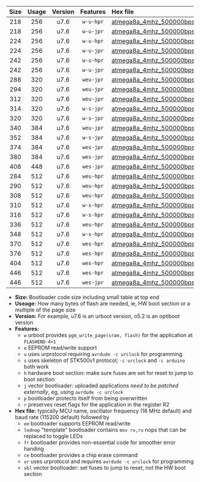 |Size|Usage|Version|Features|Hex file|
|:-:|:-:|:-:|:-:|:--|
|218|256|u7.6|`w-u-hpr`|[atmega8a_4mhz_500000bps_ur.hex](https://raw.githubusercontent.com/stefanrueger/urboot/main//atmega8a_4mhz_500000bps_ur.hex)|
|218|256|u7.6|`w-u-jpr`|[atmega8a_4mhz_500000bps_ur_vbl.hex](https://raw.githubusercontent.com/stefanrueger/urboot/main//atmega8a_4mhz_500000bps_ur_vbl.hex)|
|224|256|u7.6|`w-u-hpr`|[atmega8a_4mhz_500000bps_lednop_ur.hex](https://raw.githubusercontent.com/stefanrueger/urboot/main//atmega8a_4mhz_500000bps_lednop_ur.hex)|
|224|256|u7.6|`w-u-jpr`|[atmega8a_4mhz_500000bps_lednop_ur_vbl.hex](https://raw.githubusercontent.com/stefanrueger/urboot/main//atmega8a_4mhz_500000bps_lednop_ur_vbl.hex)|
|242|256|u7.6|`w-u-hpr`|[atmega8a_4mhz_500000bps_lednop_fr_ur.hex](https://raw.githubusercontent.com/stefanrueger/urboot/main//atmega8a_4mhz_500000bps_lednop_fr_ur.hex)|
|242|256|u7.6|`w-u-jpr`|[atmega8a_4mhz_500000bps_lednop_fr_ur_vbl.hex](https://raw.githubusercontent.com/stefanrueger/urboot/main//atmega8a_4mhz_500000bps_lednop_fr_ur_vbl.hex)|
|288|320|u7.6|`weu-jpr`|[atmega8a_4mhz_500000bps_ee_ur_vbl.hex](https://raw.githubusercontent.com/stefanrueger/urboot/main//atmega8a_4mhz_500000bps_ee_ur_vbl.hex)|
|294|320|u7.6|`weu-jpr`|[atmega8a_4mhz_500000bps_ee_lednop_ur_vbl.hex](https://raw.githubusercontent.com/stefanrueger/urboot/main//atmega8a_4mhz_500000bps_ee_lednop_ur_vbl.hex)|
|312|320|u7.6|`weu-jpr`|[atmega8a_4mhz_500000bps_ee_lednop_fr_ur_vbl.hex](https://raw.githubusercontent.com/stefanrueger/urboot/main//atmega8a_4mhz_500000bps_ee_lednop_fr_ur_vbl.hex)|
|314|320|u7.6|`w-s-jpr`|[atmega8a_4mhz_500000bps_vbl.hex](https://raw.githubusercontent.com/stefanrueger/urboot/main//atmega8a_4mhz_500000bps_vbl.hex)|
|320|320|u7.6|`w-s-jpr`|[atmega8a_4mhz_500000bps_lednop_vbl.hex](https://raw.githubusercontent.com/stefanrueger/urboot/main//atmega8a_4mhz_500000bps_lednop_vbl.hex)|
|340|384|u7.6|`weu-jpr`|[atmega8a_4mhz_500000bps_ee_lednop_fr_ce_ur_vbl.hex](https://raw.githubusercontent.com/stefanrueger/urboot/main//atmega8a_4mhz_500000bps_ee_lednop_fr_ce_ur_vbl.hex)|
|352|384|u7.6|`w-s-jpr`|[atmega8a_4mhz_500000bps_lednop_fr_vbl.hex](https://raw.githubusercontent.com/stefanrueger/urboot/main//atmega8a_4mhz_500000bps_lednop_fr_vbl.hex)|
|374|384|u7.6|`wes-jpr`|[atmega8a_4mhz_500000bps_ee_vbl.hex](https://raw.githubusercontent.com/stefanrueger/urboot/main//atmega8a_4mhz_500000bps_ee_vbl.hex)|
|380|384|u7.6|`wes-jpr`|[atmega8a_4mhz_500000bps_ee_lednop_vbl.hex](https://raw.githubusercontent.com/stefanrueger/urboot/main//atmega8a_4mhz_500000bps_ee_lednop_vbl.hex)|
|408|448|u7.6|`wes-jpr`|[atmega8a_4mhz_500000bps_ee_lednop_fr_vbl.hex](https://raw.githubusercontent.com/stefanrueger/urboot/main//atmega8a_4mhz_500000bps_ee_lednop_fr_vbl.hex)|
|284|512|u7.6|`weu-hpr`|[atmega8a_4mhz_500000bps_ee_ur.hex](https://raw.githubusercontent.com/stefanrueger/urboot/main//atmega8a_4mhz_500000bps_ee_ur.hex)|
|290|512|u7.6|`weu-hpr`|[atmega8a_4mhz_500000bps_ee_lednop_ur.hex](https://raw.githubusercontent.com/stefanrueger/urboot/main//atmega8a_4mhz_500000bps_ee_lednop_ur.hex)|
|308|512|u7.6|`weu-hpr`|[atmega8a_4mhz_500000bps_ee_lednop_fr_ur.hex](https://raw.githubusercontent.com/stefanrueger/urboot/main//atmega8a_4mhz_500000bps_ee_lednop_fr_ur.hex)|
|310|512|u7.6|`w-s-hpr`|[atmega8a_4mhz_500000bps.hex](https://raw.githubusercontent.com/stefanrueger/urboot/main//atmega8a_4mhz_500000bps.hex)|
|316|512|u7.6|`w-s-hpr`|[atmega8a_4mhz_500000bps_lednop.hex](https://raw.githubusercontent.com/stefanrueger/urboot/main//atmega8a_4mhz_500000bps_lednop.hex)|
|336|512|u7.6|`weu-hpr`|[atmega8a_4mhz_500000bps_ee_lednop_fr_ce_ur.hex](https://raw.githubusercontent.com/stefanrueger/urboot/main//atmega8a_4mhz_500000bps_ee_lednop_fr_ce_ur.hex)|
|348|512|u7.6|`w-s-hpr`|[atmega8a_4mhz_500000bps_lednop_fr.hex](https://raw.githubusercontent.com/stefanrueger/urboot/main//atmega8a_4mhz_500000bps_lednop_fr.hex)|
|370|512|u7.6|`wes-hpr`|[atmega8a_4mhz_500000bps_ee.hex](https://raw.githubusercontent.com/stefanrueger/urboot/main//atmega8a_4mhz_500000bps_ee.hex)|
|376|512|u7.6|`wes-hpr`|[atmega8a_4mhz_500000bps_ee_lednop.hex](https://raw.githubusercontent.com/stefanrueger/urboot/main//atmega8a_4mhz_500000bps_ee_lednop.hex)|
|404|512|u7.6|`wes-hpr`|[atmega8a_4mhz_500000bps_ee_lednop_fr.hex](https://raw.githubusercontent.com/stefanrueger/urboot/main//atmega8a_4mhz_500000bps_ee_lednop_fr.hex)|
|446|512|u7.6|`wes-hpr`|[atmega8a_4mhz_500000bps_ee_lednop_fr_ce.hex](https://raw.githubusercontent.com/stefanrueger/urboot/main//atmega8a_4mhz_500000bps_ee_lednop_fr_ce.hex)|
|446|512|u7.6|`wes-jpr`|[atmega8a_4mhz_500000bps_ee_lednop_fr_ce_vbl.hex](https://raw.githubusercontent.com/stefanrueger/urboot/main//atmega8a_4mhz_500000bps_ee_lednop_fr_ce_vbl.hex)|

- **Size:** Bootloader code size including small table at top end
- **Useage:** How many bytes of flash are needed, ie, HW boot section or a multiple of the page size
- **Version:** For example, u7.6 is an urboot version, o5.2 is an optiboot version
- **Features:**
  + `w` urboot provides `pgm_write_page(sram, flash)` for the application at `FLASHEND-4+1`
  + `e` EEPROM read/write support
  + `u` uses urprotocol requiring `avrdude -c urclock` for programming
  + `s` uses skeleton of STK500v1 protocol; `-c urclock` and `-c arduino` both work
  + `h` hardware boot section: make sure fuses are set for reset to jump to boot section
  + `j` vector bootloader: uploaded applications *need to be patched externally*, eg, using `avrdude -c urclock`
  + `p` bootloader protects itself from being overwritten
  + `r` preserves reset flags for the application in the register R2
- **Hex file:** typically MCU name, oscillator frequency (16 MHz default) and baud rate (115200 default) followed by
  + `ee` bootloader supports EEPROM read/write
  + `lednop` "template" bootloader contains `mov rx,rx` nops that can be replaced to toggle LEDs
  + `fr` bootloader provides non-essential code for smoother error handing
  + `ce` bootloader provides a chip erase command
  + `ur` uses urprotocol and requires `avrdude -c urclock` for programming
  + `vbl` vector bootloader: set fuses to jump to reset, not the HW boot section
